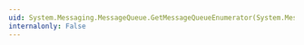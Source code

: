 ```yaml
---
uid: System.Messaging.MessageQueue.GetMessageQueueEnumerator(System.Messaging.MessageQueueCriteria)
internalonly: False
---
```

